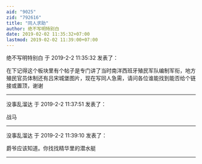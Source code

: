 ```yaml
---
aid: "9025"
zid: "792616"
title: "同人求助"
author: 绝不写明特别白
date: 2019-02-02 11:35:32+07:00
lastmod: 2019-02-02 11:39:00+07:00
---
```


绝不写明特别白 于 2019-2-2 11:35:32 发表了：

在下记得这个板块里有个帖子是专门讲了当时南洋西班牙殖民军队编制军衔，地方殖民官员体制还有吕宋城堡图片，现在写同人急需，请问各位谁能找到能否给个链接或置顶，谢谢

---

没事乱溜达 于 2019-2-2 11:37:51 发表了：

战马

---

没事乱溜达 于 2019-2-2 11:39:10 发表了：

爵爷应该知道。你找找精华里的潜水艇

---

